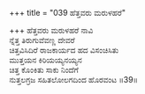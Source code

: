+++
title = "039 ಹೆತ್ತವರು ಮರುಳಹರೆ"

+++
ಹೆತ್ತವರು ಮರುಳಹರೆ ನಾವಿ   
ನ್ನೆತ್ತ ತಿರುಗುವೆವಣ್ಣ ದೇವರೆ   
ಚಿತ್ತವಿಸಿದಿರೆ ರಾಜಕಾರ್ಯದ ಹದ ವಿಸಂಚಿಸಿತು   
ಮುತ್ತಯನ ಕಿರಿಯಯ್ಯನಯ್ಯನ   
ಚಿತ್ತ ಕೊಂಕಿತು ಸಾಕು ನಿಂದೆಗೆ   
ನುತ್ತಲಗ್ರಜ ಸಹಿತಲೋಲಗದಿಂದ ಹೊರವಂಟ    ॥39॥